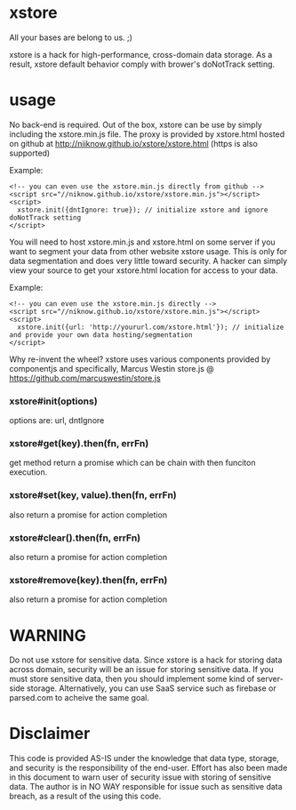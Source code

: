 # xstore
All your bases are belong to us.  ;)

xstore is a hack for high-performance, cross-domain data storage.  As a result, xstore default behavior comply with brower's doNotTrack setting.

# usage
No back-end is required.  Out of the box, xstore can be use by simply including the xstore.min.js file.  The proxy is provided by xstore.html hosted on github at http://niiknow.github.io/xstore/xstore.html (https is also supported)

Example:
```
<!-- you can even use the xstore.min.js directly from github -->
<script src="//niknow.github.io/xstore/xstore.min.js"></script>
<script>
  xstore.init({dntIgnore: true}); // initialize xstore and ignore doNotTrack setting
</script>
```

You will need to host xstore.min.js and xstore.html on some server if you want to segment your data from other website xstore usage.  This is only for data segmentation and does very little toward security.  A hacker can simply view your source to get your xstore.html location for access to your data.

Example:

```
<!-- you can even use the xstore.min.js directly -->
<script src="//niknow.github.io/xstore/xstore.min.js"></script>
<script>
  xstore.init({url: 'http://yoururl.com/xstore.html'}); // initialize and provide your own data hosting/segmentation
</script>
``` 

Why re-invent the wheel?  xstore uses various components provided by componentjs and specifically, Marcus Westin store.js @ https://github.com/marcuswestin/store.js

### xstore#init(options)
options are: url, dntIgnore

### xstore#get(key).then(fn, errFn)
get method return a promise which can be chain with then funciton execution.

### xstore#set(key, value).then(fn, errFn)
also return a promise for action completion

### xstore#clear().then(fn, errFn)
also return a promise for action completion

### xstore#remove(key).then(fn, errFn)
also return a promise for action completion

# WARNING
Do not use xstore for sensitive data.  Since xstore is a hack for storing data across domain, security will be an issue for storing sensitive data.  If you must store sensitive data, then you should implement some kind of server-side storage.  Alternatively, you can use SaaS service such as firebase or parsed.com to acheive the same goal.

# Disclaimer
This code is provided AS-IS under the knowledge that data type, storage, and security is the responsibility of the end-user.  Effort has also been made in this document to warn user of security issue with storing of sensitive data.  The author is in NO WAY responsible for issue such as sensitive data breach, as a result of the using this code.